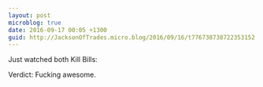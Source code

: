 ```yaml
---
layout: post
microblog: true
date: 2016-09-17 00:05 +1300
guid: http://JacksonOfTrades.micro.blog/2016/09/16/t776738738722353152.html
---
```

Just watched both Kill Bills:

Verdict: Fucking awesome.
